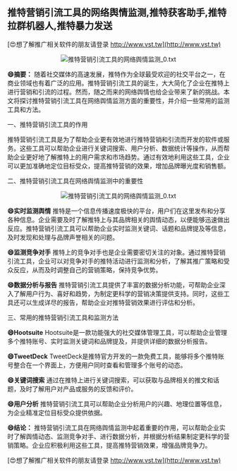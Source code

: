 ## **推特营销引流工具的网络舆情监测,推特获客助手,推特拉群机器人,推特暴力发送**

[😍想了解推广相关软件的朋友请登录 http://www.vst.tw](http://www.vst.tw)

 <center><img src="https://vst.tw/MP4/tuiguang/png/2.png" alt="推特营销引流工具的网络舆情监测_0.txt"></center>

**😄摘要：**
随着社交媒体的高速发展，推特作为全球最受欢迎的社交平台之一，在商业领域也有着广泛的应用。推特营销引流工具的诞生，大大简化了企业在推特上进行营销和引流的过程。然而，随之而来的网络舆情也给企业带来了新的挑战。本文将探讨推特营销引流工具在网络舆情监测方面的重要性，并介绍一些常用的监测工具和方法。

一、推特营销引流工具的作用

推特营销引流工具是为了帮助企业更有效地进行推特营销和引流而开发的软件或服务。这些工具可以帮助企业进行关键词搜索、用户分析、数据统计等操作，从而帮助企业更好地了解推特上的用户需求和市场趋势。通过有效地利用这些工具，企业可以更加准确地定位目标受众，提高推特营销的效果，增加品牌曝光度和销售额。

二、推特营销引流工具在网络舆情监测中的重要性

 <center><img src="https://vst.tw/MP4/tuiguang/png/0.png" alt="推特营销引流工具的网络舆情监测_0.txt"></center>

**😄实时监测舆情**
推特是一个信息传播速度极快的平台，用户们在这里发布和分享各种信息。企业需要及时了解推特上与其品牌相关的舆情动态，以便能够迅速做出反应。推特营销引流工具可以帮助企业实时监测关键词、话题和品牌提及等信息，及时发现和处理与品牌声誉相关的问题。

**😄监测竞争对手**
推特上的竞争对手也是企业需要密切关注的对象。通过推特营销引流工具，企业可以对竞争对手的推特活动进行监测和分析，了解其推广策略和受众反应，从而及时调整自己的营销策略，保持竞争优势。

**😄数据分析与报告**
推特营销引流工具提供了丰富的数据分析功能，可帮助企业深入了解用户行为、喜好和趋势，为制定更科学的营销决策提供支持。同时，这些工具还可以生成详尽的报告，帮助企业对推特营销效果进行评估和分析。

三、常用的推特营销引流工具和监测方法

**😄Hootsuite**
Hootsuite是一款功能强大的社交媒体管理工具，可以帮助企业管理多个推特账号、实时监测关键词和品牌提及，并提供详细的数据分析报告。

**😄TweetDeck**
TweetDeck是推特官方开发的一款免费工具，能够将多个推特账号整合在一个界面上，方便用户同时查看和管理多个账号的动态。

**😄关键词搜索**
通过在推特上进行关键词搜索，可以获取与品牌相关的推文和话题，及时了解用户对产品或服务的反馈和评价。

**😄用户分析**
推特营销引流工具可以帮助企业分析用户的兴趣、地理位置等信息，为企业精准定位目标受众提供依据。

**😄结论：**
推特营销引流工具在网络舆情监测中起着重要的作用，可以帮助企业实时了解舆情动态、监测竞争对手、进行数据分析，并根据分析结果制定更科学的营销策略。企业应积极利用这些工具，提高推特营销效果，增强品牌竞争力。

[😍想了解推广相关软件的朋友请登录 http://www.vst.tw](http://www.vst.tw)



